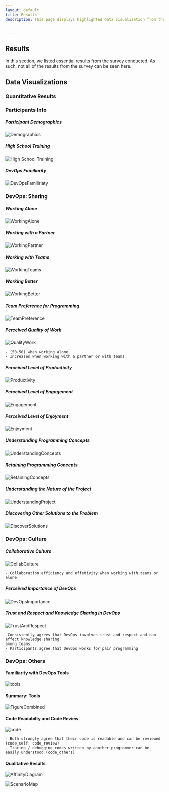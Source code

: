 ```yaml
---
layout: default
title: Results 
description: This page displays highlighted data visualization from the results of the survey


---
```


## Results

In this section, we listed essential results from the survey conducted. As such, not all of the results from the survey can be seen here. 

## Data Visualizations


### Quantitative Results

### Participants Info

##### Participant Demographics
![Demographics](/assets/img/demographics.png)

##### High School Training
![High School Training](/assets/img/hstraining.png)

##### DevOps Familiarity
![DevOpsFamiliriaty](/assets/img/devops-familiarity.png)

### DevOps: Sharing

##### Working Alone 
![WorkingAlone](/assets/img/working-alone.png)

##### Working with a Partner
![WorkingPartner](/assets/img/working-partner.png)

##### Working with Teams
![WorkingTeams](/assets/img/working-team.png)

##### Working Better
![WorkingBetter](/assets/img/work-better.png)

##### Team Preference for Programming
![TeamPreference](/assets/img/team-preference.png)


##### Perceived Quality of Work
![QualityWork](/assets/img/quality-work.png)
    
    - (50-50) when working alone 
    - Increases when working with a partner or with teams 

##### Perceived Level of Productivity
![Productivity](/assets/img/productivity.png)
    

##### Perceived Level of Engagement
![Engagement](/assets/img/engagement.png)
    

##### Perceived Level of Enjoyment
![Enjoyment](/assets/img/enjoyment.png)
    

##### Understanding Programming Concepts 
![UnderstandingConcepts](/assets/img/understanding-concepts.png)
    

##### Retaining Programming Concepts 
![RetainingConcepts](/assets/img/retaining-concepts.png)
    
##### Understanding the Nature of the Project 
![UnderstandingProject](/assets/img/understand-nature.png)

##### Discovering Other Solutions to the Problem 
![DiscoverSolutions](/assets/img/discover-solutions.png)

### DevOps: Culture

##### Collaborative Culture 
![CollabCulture](/assets/img/collab-eff.png)

    - Collaboration efficiency and effetivity when working with teams or alone

##### Perceived Importance of DevOps 
![DevOpsImportance](/assets/img/devops-importance.png)

##### Trust and Respect and Knowledge Sharing in DevOps 
![TrustAndRespect](/assets/img/trustandrespect.png)

    -Consistently agrees that DevOps involves trust and respect and can affect knowledge sharing 
    among teams.
    - Participants agree that DevOps works for pair programming 

### DevOps: Others

#### Familiarity with DevOps Tools
![tools](/assets/img/familiarity-tools.png)

#### Summary: Tools

![FigureCombined](/assets/img/tools-summary.png)

#### Code Readabilty and Code Review
![code](/assets/img/code.png)

    - Both strongly agree that their code is readable and can be reviewed (code_self, code_review)
    - Tracing / debugging codes written by another programmer can be easily understood (code_others)




#### Qualitative Results

![AffinityDiagram](/assets/img/affinity-diagram.png)

![ScenarioMap](/assets/img/scenario-map.png)